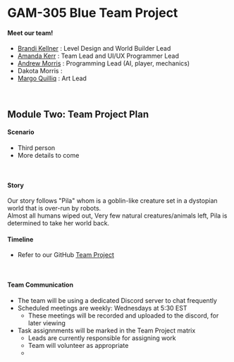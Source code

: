 # GAM-305 Blue Team Project

#### Meet our team!
* [Brandi Kellner](https://github.com/BrandiKellner) : Level Design and World Builder Lead
* [Amanda Kerr](https://github.com/amarkerr) : Team Lead and UI/UX Programmer Lead
* [Andrew Morris](https://github.com/AndrewMorris22) : Programming Lead (AI, player, mechanics)
* Dakota Morris : 
* [Margo Quilliq](https://github.com/NerdsyPotato) : Art Lead
<br/>

## Module Two: Team Project Plan
#### Scenario
* Third person
* More details to come

<br/>

#### Story
  Our story follows "Pila" whom is a goblin-like creature set in a dystopian world that is over-run by robots.<br/> 
  Almost all humans wiped out, Very few natural creatures/animals left, Pila is determined to take her world back.
<br/>

#### Timeline
* Refer to our GitHub [Team Project](https://github.com/users/amarkerr/projects/2)

<br/>

#### Team Communication
* The team will be using a dedicated Discord server to chat frequently
* Scheduled meetings are weekly: Wednesdays at 5:30 EST
  * These meetings will be recorded and uploaded to the discord, for later viewing
* Task assignnments will be marked in the Team Project matrix
  * Leads are currently responsible for assigning work
  * Team will volunteer as appropriate
  * 
